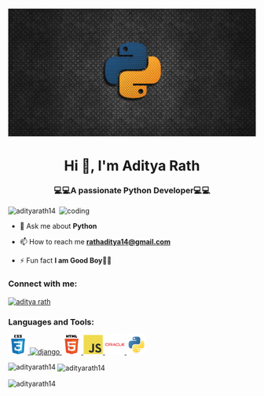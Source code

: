 ![logo](https://github.com/adityarath14/adityarath14/blob/main/Python%20Wallpaper2.png)
<h1 align="center">Hi 👋, I'm Aditya Rath</h1>
<h3 align="center">💻💻A passionate Python Developer💻💻</h3>
<img align="right" alt="coding" width="400" src="https://camo.githubusercontent.com/9792d43627b178fd4a45bcabb3647d7b34a62d64baf96a19abf6ea19d5cea8dd/68747470733a2f2f63646e2e6472696262626c652e636f6d2f75736572732f313138373833362f73637265656e73686f74732f363533393432392f70726f6772616d65722e676966">

<p align="left"> <img src="https://komarev.com/ghpvc/?username=adityarath14&label=Profile%20views&color=0e75b6&style=flat" alt="adityarath14" /> </p>

- 💬 Ask me about **Python**

- 📫 How to reach me **rathaditya14@gmail.com**

- ⚡ Fun fact **I am Good Boy🙂🙂**

<h3 align="left">Connect with me:</h3>
<p align="left">
<a href="https://linkedin.com/in/aditya rath" target="blank"><img align="center" src="https://raw.githubusercontent.com/rahuldkjain/github-profile-readme-generator/master/src/images/icons/Social/linked-in-alt.svg" alt="aditya rath" height="30" width="40" /></a>
</p>

<h3 align="left">Languages and Tools:</h3>
<p align="left"> <a href="https://www.w3schools.com/css/" target="_blank" rel="noreferrer"> <img src="https://raw.githubusercontent.com/devicons/devicon/master/icons/css3/css3-original-wordmark.svg" alt="css3" width="40" height="40"/> </a> <a href="https://www.djangoproject.com/" target="_blank" rel="noreferrer"> <img src="https://cdn.worldvectorlogo.com/logos/django.svg" alt="django" width="40" height="40"/> </a> <a href="https://www.w3.org/html/" target="_blank" rel="noreferrer"> <img src="https://raw.githubusercontent.com/devicons/devicon/master/icons/html5/html5-original-wordmark.svg" alt="html5" width="40" height="40"/> </a> <a href="https://developer.mozilla.org/en-US/docs/Web/JavaScript" target="_blank" rel="noreferrer"> <img src="https://raw.githubusercontent.com/devicons/devicon/master/icons/javascript/javascript-original.svg" alt="javascript" width="40" height="40"/> </a> <a href="https://www.oracle.com/" target="_blank" rel="noreferrer"> <img src="https://raw.githubusercontent.com/devicons/devicon/master/icons/oracle/oracle-original.svg" alt="oracle" width="40" height="40"/> </a> <a href="https://www.python.org" target="_blank" rel="noreferrer"> <img src="https://raw.githubusercontent.com/devicons/devicon/master/icons/python/python-original.svg" alt="python" width="40" height="40"/> </a> </p>

<p><img align="left" src="https://github-readme-stats.vercel.app/api/top-langs?username=adityarath14&show_icons=true&locale=en&layout=compact" alt="adityarath14" /></p>

<p>&nbsp;<img align="center" src="https://github-readme-stats.vercel.app/api?username=adityarath14&show_icons=true&locale=en" alt="adityarath14" /></p>

<p><img align="center" src="https://github-readme-streak-stats.herokuapp.com/?user=adityarath14&" alt="adityarath14" /></p>

